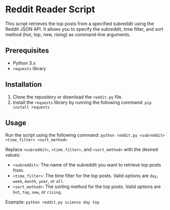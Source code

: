 # Reddit Reader Script
This script retrieves the top posts from a specified subreddit using the Reddit JSON API. It allows you to specify the subreddit, time filter, and sort method (hot, top, new, rising) as command-line arguments.

## Prerequisites

- Python 3.x
- `requests` library

## Installation

1. Clone the repository or download the `reddit.py` file.
2. Install the `requests` library by running the following command: `pip install requests`

## Usage

Run the script using the following command:
`python reddit.py <subreddit> <time_filter> <sort_method>`

Replace `<subreddit>`, `<time_filter>`, and `<sort_method>` with the desired values:

- `<subreddit>`: The name of the subreddit you want to retrieve top posts from.
- `<time_filter>`: The time filter for the top posts. Valid options are `day`, `week`, `month`, `year`, or `all`.
- `<sort_method>`: The sorting method for the top posts. Valid options are `hot`, `top`, `new`, or `rising`.

Example: `python reddit.py science day top`
